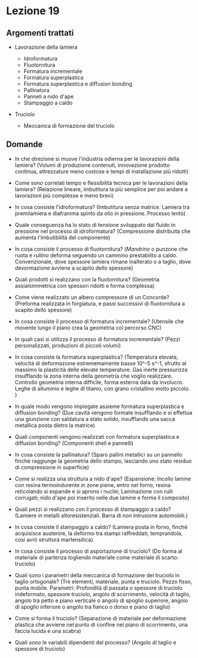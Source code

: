 # Lezione 19
## Argomenti trattati
- Lavorazione della lamiera
	- Idroformatura
	- Fluotornitura
	- Formatura incrementale
	- Formatura superplastica
	- Formatura superplastica e diffusion bonding
	- Pallinatura
	- Panneli a nido d'ape
	- Stampaggio a caldo
	
- Truciolo
	- Meccanica di formazione del truciolo
## Domande
- In che direzione si muove l'industria odierna per le lavorazioni della lamiera? (Volumi di produzione contenuti, innovazione prodotto continua, attrezzature meno costose e tempi di installazione più ridotti)
- Come sono correlati tempo e flessibilità tecnica per le lavorazioni della lamiera? (Relazione lineare, imbutitura la più semplice per poi andare a lavorazioni più complesse e meno brevi)
- In cosa consiste l'idroformatura? (Imbutitura senza matrice. Lamiera tra premilamiera e diaframma spinto da olio in pressione. Processo lento)
- Quale conseguenza ha lo stato di tensione sviluppato dal fluido in pressione nel processo di idroformatura? (Compressione distribuita che aumenta l'imbutibilità del componente)
- In cosa consiste il processo di fluotornitura? (*Mandrino* o punzone che ruota e *rullino* deforma seguendo un cammino prestabilito a caldo. Convenzionale, dove spessore lamiera rimane inalterato o a taglio, dove devormazione avviene a scapito dello spessore)
- Quali prodotti si realizzano con la fluotornitura? (Geometria assialsimmetrica con spessori ridotti e forma complessa)
- Come viene realizzato un albero compressore di un Concorde? (Preforma realizzata in forgiatura, e passi successivi di fluotornitura a scapito dello spessore)
- In cosa consiste il processo di formatura incrementale? (Utensile che movente lungo il piano crea la geometria col percorso CNC)
- In quali casi si utilizza il processo di formatura incrementale? (Pezzi personalizzati, produzioni di piccoli volumi)
- In cosa consiste la formatura superplastica? (Temperatura elevata, velocità di deformazione estrememamente basse 10^-5 s^-1, sfrutto al massimo la plasticità delle elevate temperature. Gas inerte pressurizza insufflando la zona interna della geometria che voglio realizzare. Controllo geometria interna difficile, forma esterna data da involucro. Leghe di alluminio e leghe di titanio, con grano cristallino molto piccolo. )
- In quale modo vengono impiegate assieme formatura superplastica e diffusion bonding? (Due cavità vengono formate insufflando e si effettua una giunzione con saldatura a stato solido, insufflando una sacca metallica posta dietro la matrice)
- Quali componenti vengono realizzati con formatura superplastica e diffusion bonding? (Componenti shell e pannelli)
- In cosa consiste la pallinatura? (Sparo pallini metallici su un pannello finché raggiunge la geometria dello stampo, lasciando uno stato residuo di compressione in superficie)
- Come si realizza una struttura a nido d'ape? (Espansione: Incollo lamine con resina termoindurente in zone piene, entro nel forno, resina reticolando si espande e si aprono i nuclei; Laminazione con rulli corrugati; nido d'ape poi inserito nelle due lamine e forma il composito)
- Quali pezzi si realizzano con il processo di stampaggio a caldo? (Lamiere in metalli altoresistenziali. Barra di non intrusione automobili.)
- In cosa consiste il stampaggio a caldo? (Lamiera posta in forno, finché acquisisce austenire, la deformo tra stampi raffreddati, temprandola, così avrò struttura martensitica)

- In cosa consiste il processo di asportazione di truciolo? (Do forma al materiale di partenza togliendo materiale come materiale di scarto: truciolo)
- Quali sono i parametri della meccanica di formazione del truciolo in taglio ortogonale? (Tre elementi, materiale, punta e truciolo. Pezzo fisso, punta mobile. Parametri: Profondità di passata o spessore di truciolo indeformato, spessore truciolo, angolo di scorrimento, velocità di taglio, angolo tra petto e piano verticale o angolo di spoglio superiore, angolo di spoglio inferiore o angolo tra fianco o dorso e piano di taglio)
- Come si forma il truciolo? (Separazione di materiale per deformazione plastica che avviene nel punto di confine nel piano di scorrimento, una faccia lucida e una scabra)
- Quali sono le variabili dipendenti del processo? (Angolo di taglio e spessore di truciolo)